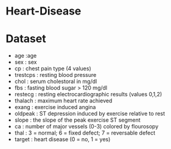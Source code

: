 # Heart-Disease

# Dataset

* age :age
* sex : sex
* cp : chest pain type (4 values)
* trestcps : resting blood pressure
* chol : serum cholestoral in mg/dl
* fbs : fasting blood sugar > 120 mg/dl
* restecg : resting electrocardiographic results (values 0,1,2)
* thalach : maximum heart rate achieved
* exang : exercise induced angina
* oldpeak : ST depression induced by exercise relative to rest
* slope : the slope of the peak exercise ST segment
* ca : number of major vessels (0-3) colored by flourosopy
* thal : 3 = normal; 6 = fixed defect; 7 = reversable defect
* target : heart disease (0 = no, 1 = yes)
